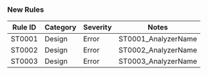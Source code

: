 ﻿### New Rules

Rule ID | Category | Severity | Notes
--------|----------|----------|--------------------
ST0001  |  Design  |  Error   | ST0001_AnalyzerName
ST0002  |  Design  |  Error   | ST0002_AnalyzerName
ST0003  |  Design  |  Error   | ST0003_AnalyzerName

